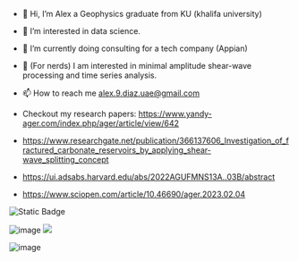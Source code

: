 - 👋 Hi, I’m Alex a Geophysics graduate from KU (khalifa university)   
- 👀 I’m interested in data science.
- 🌱 I’m currently doing consulting for a tech company (Appian)
- 💞️ (For nerds) I am interested in minimal amplitude shear-wave processing and time series analysis.
- 📫 How to reach me alex.9.diaz.uae@gmail.com

- Checkout my research papers: https://www.yandy-ager.com/index.php/ager/article/view/642
- https://www.researchgate.net/publication/366137606_Investigation_of_fractured_carbonate_reservoirs_by_applying_shear-wave_splitting_concept
- https://ui.adsabs.harvard.edu/abs/2022AGUFMNS13A..03B/abstract
- https://www.sciopen.com/article/10.46690/ager.2023.02.04


<!---
dizlex/dizlex is a ✨ special ✨ repository because its `README.md` (this file) appears on your GitHub profile.
You can click the Preview link to take a look at your changes.
--->   
![Static Badge](https://img.shields.io/badge/google-scholar-red?logo=google&logoColor=white)

![image](https://img.shields.io/badge/Python-FFD43B?style=for-the-badge&logo=python&logoColor=blue) <img src="https://img.shields.io/badge/TensorFlow-FF6F00?style=for-the-badge&logo=tensorflow&logoColor=white" />

![image](https://hits.seeyoufarm.com/api/count/incr/badge.svg?url=https%3A%2F%2Fgithub.com%2F{dizlex}1212%2Fhit-counter)


















